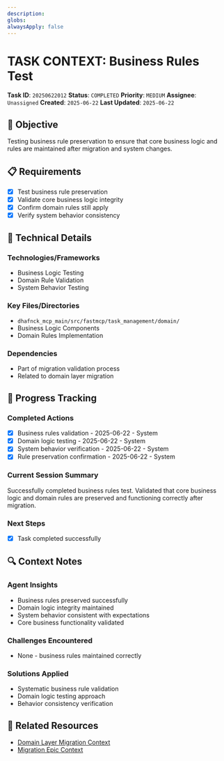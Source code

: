 ```yaml
---
description: 
globs: 
alwaysApply: false
---
```

# TASK CONTEXT: Business Rules Test

**Task ID**: `20250622012`
**Status**: `COMPLETED`
**Priority**: `MEDIUM`
**Assignee**: `Unassigned`
**Created**: `2025-06-22`
**Last Updated**: `2025-06-22`

## 🎯 Objective
Testing business rule preservation to ensure that core business logic and rules are maintained after migration and system changes.

## 📋 Requirements
- [x] Test business rule preservation
- [x] Validate core business logic integrity
- [x] Confirm domain rules still apply
- [x] Verify system behavior consistency

## 🔧 Technical Details
### Technologies/Frameworks
- Business Logic Testing
- Domain Rule Validation
- System Behavior Testing

### Key Files/Directories
- `dhafnck_mcp_main/src/fastmcp/task_management/domain/`
- Business Logic Components
- Domain Rules Implementation

### Dependencies
- Part of migration validation process
- Related to domain layer migration

## 🚀 Progress Tracking
### Completed Actions
- [x] Business rules validation - 2025-06-22 - System
- [x] Domain logic testing - 2025-06-22 - System
- [x] System behavior verification - 2025-06-22 - System
- [x] Rule preservation confirmation - 2025-06-22 - System

### Current Session Summary
Successfully completed business rules test. Validated that core business logic and domain rules are preserved and functioning correctly after migration.

### Next Steps
- [x] Task completed successfully

## 🔍 Context Notes
### Agent Insights
- Business rules preserved successfully
- Domain logic integrity maintained
- System behavior consistent with expectations
- Core business functionality validated

### Challenges Encountered
- None - business rules maintained correctly

### Solutions Applied
- Systematic business rule validation
- Domain logic testing approach
- Behavior consistency verification

## 🔗 Related Resources
- [Domain Layer Migration Context](mdc:context_20250621003.mdc)
- [Migration Epic Context](mdc:context_20250621001.mdc)
